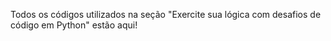 Todos os códigos utilizados na seção "Exercite sua lógica com desafios de código em Python" estão aqui!
